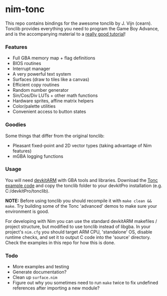 nim-tonc
========

This repo contains bindings for the awesome tonclib by J. Vijn (cearn). Tonclib provides everything you need to program the Game Boy Advance, and is the accompanying material to a [really good tutorial](https://www.coranac.com/tonc/text/toc.htm)!

### Features

- Full GBA memory map + flag definitions
- BIOS routines
- Interrupt manager
- A very powerful text system
- Surfaces (draw to tiles like a canvas)
- Efficient copy routines
- Random number generator
- Sin/Cos/Div LUTs + other math functions
- Hardware sprites, affine matrix helpers
- Color/palette utilities
- Convenient access to button states

### Goodies

Some things that differ from the original tonclib:

- Pleasant fixed-point and 2D vector types (taking advantage of Nim features)
- mGBA logging functions

### Usage

You will need [devkitARM](https://devkitpro.org/wiki/Getting_Started) with GBA tools and libraries. Download the [Tonc example code](https://www.coranac.com/projects/tonc/) and copy the tonclib folder to your devkitPro installation (e.g. C:/devkitPro/tonclib).

**NOTE:** Before using tonclib you should recompile it with `make clean && make`. Try building some of the Tonc 'advanced' demos to make sure your environment is good.

For developing with Nim you can use the standard devkitARM makefiles / project structure, but modified to use tonclib instead of libgba. In your project's `nim.cfg` you should target ARM CPU, 'standalone' OS, disable runtime checks, and set it to output C code into the 'source' directory. Check the examples in this repo for how this is done.

### Todo

- More examples and testing
- Generate documentation?
- Clean up `surface.nim`
- Figure out why you sometimes need to run `make` twice to fix undefined references after importing a new module?
